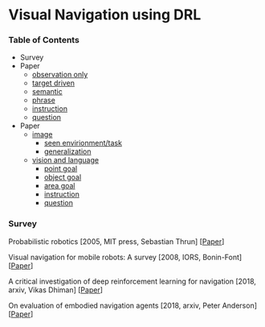 # Visual Navigation using DRL

### Table of Contents
- Survey
- Paper
  - [observation only]()
  - [target driven]()
  - [semantic]()
  - [phrase]()
  - [instruction]()
  - [question]()
- Paper
  - [image](https://github.com/YunlianMoon/ResearchTopics/blob/master/VisualNavigation/image.md)
    - <a href="#same">seen envirionment/task</a>
    - <a href="#unseen">generalization</a>
  - [vision and language](https://github.com/YunlianMoon/ResearchTopics/blob/master/VisualNavigation/vision_and_language.md)
    - <a href="#PG">point goal</a>
    - <a href="#OB">object goal</a>
    - <a href="#AG">area goal</a>
    - <a href="#instrction">instruction</a>
    - <a href="#question">question</a>

### Survey

Probabilistic robotics \[2005, MIT press, Sebastian Thrun\] \[[Paper](http://home.deib.polimi.it/gini/robot/docs/Thrun.pdf)\]

Visual navigation for mobile robots: A survey \[2008, IORS, Bonin-Font\] \[[Paper](https://link.springer.com/content/pdf/10.1007%2Fs10846-008-9235-4.pdf)\]

A critical investigation of deep reinforcement learning for navigation \[2018, arxiv, Vikas Dhiman\] \[[Paper](https://arxiv.org/pdf/1802.02274.pdf)\]

On evaluation of embodied navigation agents \[2018, arxiv, Peter Anderson\] \[[Paper](https://arxiv.org/pdf/1807.06757.pdf)\]


